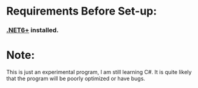 # Requirements Before Set-up:

### <a target="_blank" href="https://dotnet.microsoft.com/en-us/download">.NET6+</a> installed.

# Note:
This is just an experimental program, I am still learning C#. It is quite likely that the program will be poorly optimized or have bugs. 
